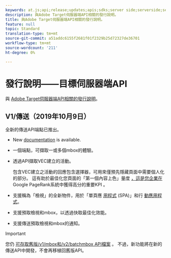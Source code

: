 ```yaml
---
keywords: at.js;api;release;updates;apis;sdks;server side;serverside;server-side;api;delivery api
description: 與Adobe Target伺服器端API相關的發行說明。
title: 與Adobe Target伺服器端API相關的發行說明。
feature: null
topic: Standard
translation-type: tm+mt
source-git-commit: a51addc6155f2681f01f2329b25d72327de36701
workflow-type: tm+mt
source-wordcount: '211'
ht-degree: 0%

---
```



# 發行說明——目標伺服器端API

與 [Adobe Target伺服器端API相關的發行說明](https://developers.adobetarget.com/api/delivery-api/)。

## V1/傳送（2019年10月9日）

全新的傳送API端點已推出。

* New [documentation](https://developers.adobetarget.com/api/delivery-api/) is available.
* 一個端點，可擷取一或多個mbox的體驗。
* 透過API擷取VEC建立的活動。

   包含VEC建立之活動的回應包含選擇器，可用來僅預先隱藏頁面中需要個人化的部分。 這有助於最佳化您頁面的「第一個內容上色」量度 [，這是您企業在](https://developers.google.com/web/fundamentals/performance/user-centric-performance-metrics.html)Google PageRank系統中獲得高分的重要KPI [](https://en.wikipedia.org/wiki/PageRank) 。

* 支援稱為「檢視」的全新物件，用於「單頁應 [用程式](/help/c-implementing-target/c-implementing-target-for-client-side-web/how-to-deployatjs/target-atjs-single-page-application.md) (SPA)」和行 [動應用程式](/help/c-target-mobile-app/target-mobile-app.md)。
* 支援預取檢視和mbox，以透過快取最佳化效能。
* 支援傳送預取檢視和mbox的通知。

>[!IMPORTANT]
>
>您仍 [可存取舊版/v1/mbox和/v2/batchmbox API檔案](https://developers.adobetarget.com/api/legacy-api/index.html) 。 不過，新功能將在新的傳送API中開發，不會再移植回舊版API。
